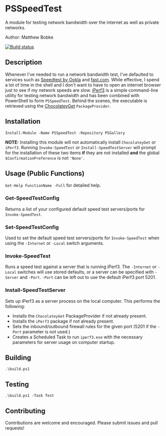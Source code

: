 # PSSpeedTest

A module for testing network bandwidth over the internet as well as private networks.

Author: Matthew Bobke

[![Build status](https://ci.appveyor.com/api/projects/status/r58ua2us4q66h569/branch/master?svg=true)](https://ci.appveyor.com/project/MatthewBobke/psspeedtest/branch/master)

## Description

Whenever I've needed to run a network bandwidth test, I've defaulted to services such as [Speedtest by Ookla](http://www.speedtest.net/) and [fast.com](https://fast.com/en/). While effective, I spend a lot of time in the shell and I don't want to have to open an internet browser just to see if my network speeds are slow. [iPerf3](https://iperf.fr/) is a simple command-line utility for testing network bandwidth and has been combined with PowerShell to form `PSSpeedTest`. Behind the scenes, the executable is retrieved using the [ChocolateyGet](https://github.com/jianyunt/ChocolateyGet) `PackageProvider`.

## Installation

`Install-Module -Name PSSpeedTest -Repository PSGallery`

**NOTE:** Installing this module will not automatically install `ChocolateyGet` or `iPerf3`. Running `Invoke-SpeedTest` or `Install-SpeedTestServer` will prompt for the installation of these two items **if** they are not installed **and** the global `$ConfirmationPreference` is not `'None'`.

## Usage (Public Functions)

`Get-Help FunctionName -Full` for detailed help.

### Get-SpeedTestConfig

Returns a list of your configured default speed test servers/ports for `Invoke-SpeedTest`.

### Set-SpeedTestConfig

Used to set the default speed test servers/ports for `Invoke-SpeedTest` when using the `-Internet` or `-Local` switch arguments.

### Invoke-SpeedTest

Runs a speed test against a server that is running iPerf3. The `-Internet` or `-Local` switches will use stored defaults, or a server can be specified with `-Server` and `-Port`.
`-Port` can be left out to use the default iPerf3 port 5201.

### Install-SpeedTestServer

Sets up iPerf3 as a server process on the local computer. This performs the following:

* Installs the `ChocolateyGet` PackageProvider if not already present.
* Installs the `iPerf3` package if not already present.
* Sets the inbound/outbound firewall rules for the given port (5201 if the `-Port` parameter is not used.)
* Creates a Scheduled Task to run `iperf3.exe` with the necessary parameters for server usage on computer startup.

## Building

`.\build.ps1`

## Testing

`.\build.ps1 -Task Test`

## Contributing

Contributions are welcome and encouraged. Please submit issues and pull requests!
